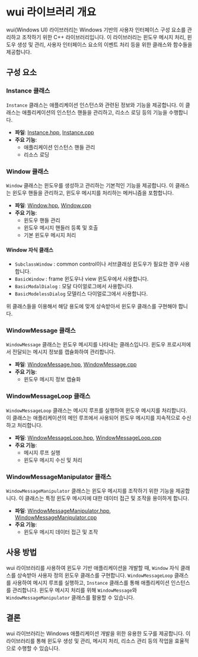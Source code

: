 ﻿# wui 라이브러리 개요

wui(Windows UI) 라이브러리는 Windows 기반의 사용자 인터페이스 구성 요소를 관리하고 조작하기 위한 C++ 라이브러리입니다. 이 라이브러리는 윈도우 메시지 처리, 윈도우 생성 및 관리, 사용자 인터페이스 요소의 이벤트 처리 등을 위한 클래스와 함수들을 제공합니다.

## 구성 요소

### Instance 클래스

`Instance` 클래스는 애플리케이션 인스턴스와 관련된 정보와 기능을 제공합니다. 이 클래스는 애플리케이션의 인스턴스 핸들을 관리하고, 리소스 로딩 등의 기능을 수행합니다.

- **파일**: [Instance.hpp](#instance.hpp), [Instance.cpp](#instance.cpp)
- **주요 기능**:
  - 애플리케이션 인스턴스 핸들 관리
  - 리소스 로딩

### Window 클래스

`Window` 클래스는 윈도우를 생성하고 관리하는 기본적인 기능을 제공합니다. 이 클래스는 윈도우 핸들을 관리하고, 윈도우 메시지를 처리하는 메커니즘을 포함합니다.

- **파일**: [Window.hpp](#window.hpp), [Window.cpp](#window.cpp)
- **주요 기능**:
  - 윈도우 핸들 관리
  - 윈도우 메시지 핸들러 등록 및 호출
  - 기본 윈도우 메시지 처리
  
#### Window 자식 클래스

- `SubclassWindow` : common control이나 서브클래싱 윈도우가 필요한 경우 사용합니다.
- `BasicWindow` : frame 윈도우나  view 윈도우에서 사용합니다.
- `BasicModalDialog` : 모달 다이얼로그에서 사용합니다.
- `BasicModelessDialog` 모델리스 다이얼로그에서 사용합니다.

위 클래스들을 이용해서 해당 용도에 맞게 상속받아서 윈도우 클래스를 구현해야 합니다.

### WindowMessage 클래스

`WindowMessage` 클래스는 윈도우 메시지를 나타내는 클래스입니다. 윈도우 프로시저에서 전달되는 메시지 정보를 캡슐화하여 관리합니다.

- **파일**: [WindowMessage.hpp](#windowmessage.hpp), [WindowMessage.cpp](#windowmessage.cpp)
- **주요 기능**:
  - 윈도우 메시지 정보 캡슐화

### WindowMessageLoop 클래스

`WindowMessageLoop` 클래스는 메시지 루프를 실행하여 윈도우 메시지를 처리합니다. 이 클래스는 애플리케이션의 메인 루프에서 사용되어 윈도우 메시지를 지속적으로 수신하고 처리합니다.

- **파일**: [WindowMessageLoop.hpp](#windowmessageloop.hpp), [WindowMessageLoop.cpp](#windowmessageloop.cpp)
- **주요 기능**:
  - 메시지 루프 실행
  - 윈도우 메시지 수신 및 처리

### WindowMessageManipulator 클래스

`WindowMessageManipulator` 클래스는 윈도우 메시지를 조작하기 위한 기능을 제공합니다. 이 클래스는 특정 윈도우 메시지에 대한 데이터 접근 및 조작을 용이하게 합니다.

- **파일**: [WindowMessageManipulator.hpp](#windowmessagemanipulator.hpp), [WindowMessageManipulator.cpp](#windowmessagemanipulator.cpp)
- **주요 기능**:
  - 윈도우 메시지 데이터 접근 및 조작

## 사용 방법

wui 라이브러리를 사용하여 윈도우 기반 애플리케이션을 개발할 때, `Window` 자식 클래스를 상속받아 사용자 정의 윈도우 클래스를 구현합니다. `WindowMessageLoop` 클래스를 사용하여 메시지 루프를 실행하고, `Instance` 클래스를 통해 애플리케이션 인스턴스를 관리합니다. 윈도우 메시지 처리를 위해 `WindowMessage`와 `WindowMessageManipulator` 클래스를 활용할 수 있습니다.

## 결론

wui 라이브러리는 Windows 애플리케이션 개발을 위한 유용한 도구를 제공합니다. 이 라이브러리를 통해 윈도우 생성 및 관리, 메시지 처리, 리소스 관리 등의 작업을 효율적으로 수행할 수 있습니다.